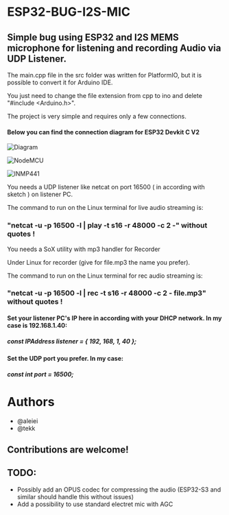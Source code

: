 # ESP32-BUG-I2S-MIC

## Simple bug using ESP32 and I2S MEMS microphone for listening and recording Audio via UDP Listener.

The main.cpp file in the src folder was written for PlatformIO, but it is possible to convert it for Arduino IDE.

You just need to change the file extension from cpp to ino and delete "#include <Arduino.h>".

The project is very simple and requires only a few connections.

#### Below you can find the connection diagram for ESP32 Devkit C V2

![Diagram](/images/ESP32_I2S_MEMS.png)


![NodeMCU](/images/Esp32DevkitC_V2.jpg)


![INMP441](/images/inmp441.jpg)


You needs a UDP listener like netcat on port 16500 ( in according with sketch ) on listener PC.

The command to run on the Linux terminal for live audio streaming is:
### "netcat -u -p 16500 -l | play -t s16 -r 48000 -c 2 -" without quotes !

You needs a SoX utility with mp3 handler for Recorder

Under Linux for recorder (give for file.mp3 the name you prefer).

The command to run on the Linux terminal for rec audio streaming is:
### "netcat -u -p 16500 -l | rec -t s16 -r 48000 -c 2 - file.mp3" without quotes !

#### Set your listener PC's IP here in according with your DHCP network. In my case is 192.168.1.40:
##### const IPAddress listener = { 192, 168, 1, 40 };

#### Set the UDP port you prefer. In my case:
##### const int port = 16500;

# Authors
- @aleiei
- @tekk

## Contributions are welcome!

## TODO:
- Possibly add an OPUS codec for compressing the audio (ESP32-S3 and similar should handle this without issues)
- Add a possibility to use standard electret mic with AGC

